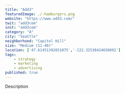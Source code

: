 ```yaml
---
title: "Add3"
featuredImage: ./-hamburgers.png
website: "https://www.add3.com/"
twit: "add3com"
inst: "add3com"
category: "A"
city: "Seattle"
neighborhood: "Capitol Hill"
size: "Medium (11-40)"
location: ['47.61451392031075','-122.32538424658692']
tags:
    - strategy
    - marketing
    - advertising
published: true
---
```


Description
